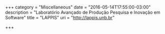 +++
category = "Miscellaneous"
date = "2016-05-14T17:55:00-03:00"
description = "Laboratório Avançado de Produção Pesquisa e Inovação em Software"
title = "LAPPIS"
uri = "http://lappis.unb.br"

+++

